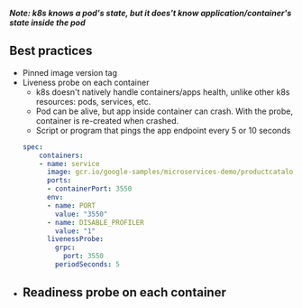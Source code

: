 ***Note: k8s knows a pod's state, but it does't know application/container's state inside the pod***

## Best practices

- Pinned image version tag
- Liveness probe on each container
  - k8s doesn't natively handle containers/apps health, unlike other k8s resources: pods, services, etc.
  - Pod can be alive, but app inside container can crash. With the probe, container is re-created when crashed.
  - Script or program that pings the app endpoint every 5 or 10 seconds
  ```yaml
  spec:
      containers:
      - name: service
        image: gcr.io/google-samples/microservices-demo/productcatalogservice:v0.8.0
        ports:
        - containerPort: 3550
        env:
        - name: PORT
          value: "3550"
        - name: DISABLE_PROFILER
          value: "1"
        livenessProbe:
          grpc:
            port: 3550
          periodSeconds: 5
  ```
- Readiness probe on each container
  - 
